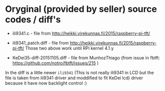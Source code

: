 # Oryginal (provided by seller) source codes / diff's

* ili9341.c - file from http://heikki.virekunnas.fi/2015/raspberry-pi-tft/
* ili9341_patch.diff - file from http://heikki.virekunnas.fi/2015/raspberry-pi-tft/ 
Those two above work until RPi kernel 4.1.y 

* KeDei35-diff-20151105.diff - file from MunhozThiago (from issue in fbtft: https://github.com/notro/fbtft/issues/215 )


In the diff is a little newer ```ili9341``` (This is not really ili9341 in LCD but the file is taken from ili9341 driver and moddified to fit KeDei lcd) driver because it have now backlight control :)